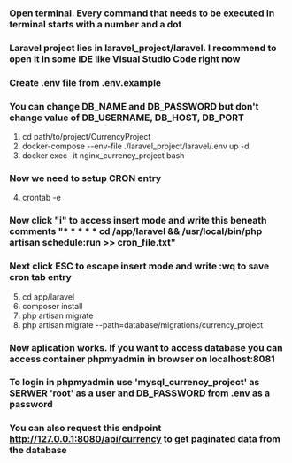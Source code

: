 ### Open terminal. Every command that needs to be executed in terminal starts with a number and a dot
### Laravel project lies in laravel_project/laravel. I recommend to open it in some IDE like Visual Studio Code right now
### Create .env file from .env.example 
### You can change DB_NAME and DB_PASSWORD but don't change value of DB_USERNAME, DB_HOST, DB_PORT
1. cd path/to/project/CurrencyProject
2. docker-compose --env-file ./laravel_project/laravel/.env  up -d
3. docker exec -it nginx_currency_project bash
### Now we need to setup CRON entry
4. crontab -e
### Now click "i" to access insert mode and write this beneath comments "* * * * * cd /app/laravel && /usr/local/bin/php artisan schedule:run >> cron_file.txt"
### Next click ESC to escape insert mode and write :wq to save cron tab entry
5. cd app/laravel
6. composer install
7. php artisan migrate
8. php artisan migrate --path=database/migrations/currency_project
### Now aplication works. If you want to access database you can access container phpmyadmin in browser on localhost:8081 
### To login in phpmyadmin use 'mysql_currency_project' as SERWER 'root' as a user and DB_PASSWORD from .env as a password
### You can also request this endpoint  http://127.0.0.1:8080/api/currency to get paginated data from the database
